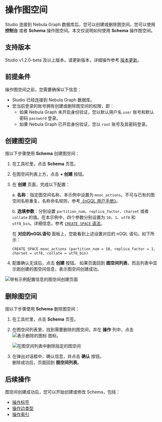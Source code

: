 # 操作图空间

Studio 连接到 Nebula Graph 数据库后，您可以创建或删除图空间。您可以使用 **控制台** 或者 **Schema** 操作图空间。本文仅说明如何使用 **Schema** 操作图空间。

## 支持版本

Studio v1.2.0-beta 及以上版本。请更新版本，详细操作参考 [版本更新](../about-studio/st-ug-check-updates.md)。

## 前提条件

操作图空间之前，您需要确保以下信息：

- Studio 已经连接到 Nebula Graph 数据库。
- 您当前登录的账号拥有创建或删除图空间的权限，即：
  - 如果 Nebula Graph 未开启身份验证，您以默认用户名 `user` 账号和默认密码 `password` 登录。
  - 如果 Nebula Graph 已开启身份验证，您以 `root` 账号及其密码登录。

## 创建图空间

按以下步骤使用 **Schema** 创建图空间：

1. 在工具栏里，点击 **Schema** 页签。
2. 在图空间列表上方，点击 **+ 创建** 按钮。
3. 在 **创建** 页面，完成以下配置：

   a. **名称**：指定图空间名称，本示例中设置为 `mooc_actions`。不可与已有的图空间名称重复。名称命名规则，参考[《nGQL 用户手册》](https://docs.nebula-graph.com.cn/manual-CN/2.query-language/3.language-structure/schema-object-names/ "点击前往 Nebula Graph 网站")。

   b. **选填参数**：分别设置 `partition_num`、`replica_factor`、`charset` 或者 `collate` 的值。在本示例中，四个参数分别设置为 `10`、`1`、`utf8` 和 `utf8_bin`。详细信息，参考 [`CREATE SPACE` 语法](https://docs.nebula-graph.com.cn/manual-CN/2.query-language/4.statement-syntax/1.data-definition-statements/create-space-syntax/ "点击前往 Nebula Graph 网站")。

   在 **对应的nGQL语句** 面板上，您能看到上述设置对应的 nGQL 语句。如下所示：

      ```ngql
      CREATE SPACE mooc_actions (partition_num = 10, replica_factor = 1, charset = utf8, collate = utf8_bin)
      ```

4. 配置确认无误后，点击 **创建** 按钮。
   如果页面回到 **图空间列表**，而且列表中显示刚创建的图空间信息，表示图空间创建成功。

![带有示例配置信息的图空间创建页面](https://docs-cdn.nebula-graph.com.cn/nebula-studio-docs/st-ug-015.png "图空间创建页面")

## 删除图空间

按以下步骤使用 **Schema** 删除图空间：

1. 在工具栏里，点击 **Schema** 页签。
2. 在图空间列表里，找到需要删除的图空间，并在 **操作** 列中，点击 ![表示删除的图标](https://docs-cdn.nebula-graph.com.cn/nebula-studio-docs/st-ug-017.png "删除") 图标。

   ![在图空间列表中删除指定的图空间](https://docs-cdn.nebula-graph.com.cn/nebula-studio-docs/st-ug-016.png "删除图空间")
3. 在弹出对话框中，确认信息，并点击 **确认** 按钮。  
   删除成功后，页面回到 **图空间列表**。

## 后续操作

图空间创建成功后，您可以开始创建或修改 Schema，包括：

- [操作标签](st-ug-crud-tag.md)
- [操作边类型](st-ug-crud-edge-type.md)
- [操作索引](st-ug-crud-index.md)
